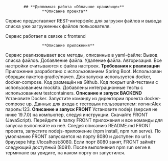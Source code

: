             ## **Дипломная работа «Облачное хранилище»**
                    **Описание проекта**
Сервис предоставляет REST-интерфейс для загрузки файлов и вывода списка уже загруженных файлов пользователя.

Сервис работает в связке с frontend

                    **Описание приложения**
Сервис реализовывает все методы, описанные в yaml-файле:
Вывод списка файлов.
Добавление файла.
Удаление файла.
Авторизация.
Все настройки считываются с файла настроек.
                    **Требования к реализации**
Приложение разработано с использованием Spring Boot.
Использован сборщик пакетов gradle/maven.
Для запуска используется docker, docker-compose.
Код размещён на Github.
Код покрыт unit-тестами с использованием mockito.
Добавлены интеграционные тесты с использованием testcontainers.
                    **Описание и запуск BACKEND**
Установите Docker.
Запустите команду из директории проекта docker-compose up.
Данные для входа с тестовым пользователем: логин:Alex пароль:123.
                        **Описание и запуск FRONT**
Установите nodejs (версия не ниже 19.7.0) на компьютер, следуя инструкции.
Скачайте FRONT (JavaScript).
Перейдите в папку FRONT приложения и все команды для запуска выполняйте из неё.
Следуя описанию README.md FRONT проекта, запустите nodejs-приложение (npm install, npm run serve).
По умолчанию FRONT запускается на порту 8080 и доступен по url в браузере http://localhost:8080.
Если порт 8080 занят, FRONT займёт следующий доступный (8081). После выполнения npm run serve в терминале вы увидите, на каком порту он запустился.
